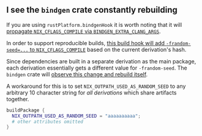 ## I see the `bindgen` crate constantly rebuilding

If you are using `rustPlatform.bindgenHook` it is worth noting that it will
[propagate `NIX_CFLAGS_COMPILE` via
`BINDGEN_EXTRA_CLANG_ARGS`](https://github.com/NixOS/nixpkgs/blob/3a73796bf2edb1dc026257da827678117ee7af57/pkgs/build-support/rust/hooks/rust-bindgen-hook.sh#L9).

In order to support reproducible builds, [this build hook will add
`-frandom-seed=...` to
`NIX_CFLAGS_COMPILE`](https://github.com/NixOS/nixpkgs/blob/c0b7a892fb042ede583bdaecbbdc804acb85eabe/pkgs/build-support/setup-hooks/reproducible-builds.sh#L6)
based on the current derivation's hash.

Since dependencies are built in a separate derivation as the main package, each
derivation essentially gets a different value for `-frandom-seed`. The `bindgen`
crate will [observe this change and rebuild
itself](https://github.com/rust-lang/rust-bindgen/blob/62859b2c6108c1c0f60d16b9ffe7544a4fbce48b/bindgen/build.rs#L20).

A workaround for this is to set `NIX_OUTPATH_USED_AS_RANDOM_SEED` to any
arbitrary 10 character string for _all derivations_ which share artifacts
together.

```nix
buildPackage {
  NIX_OUTPATH_USED_AS_RANDOM_SEED = "aaaaaaaaaa";
  # other attributes omitted
}
```
